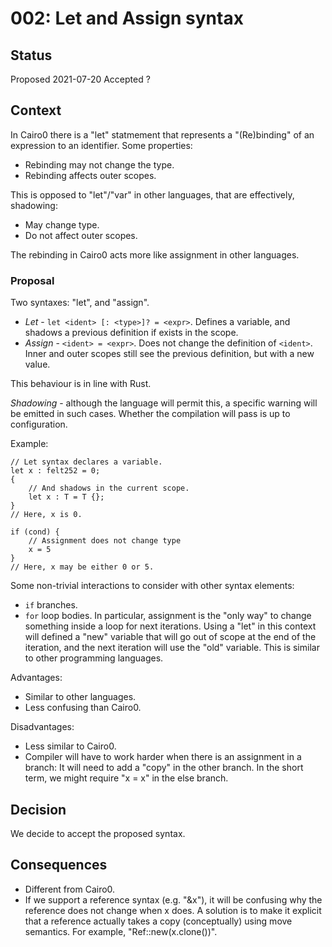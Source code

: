 # 002: Let and Assign syntax

## Status

Proposed 2021-07-20
Accepted ?

## Context

In Cairo0 there is a "let" statmement that represents a "(Re)binding" of an expression to an
identifier.
Some properties:
* Rebinding may not change the type.
* Rebinding affects outer scopes.

This is opposed to "let"/"var" in other languages, that are effectively, shadowing:
* May change type.
* Do not affect outer scopes.

The rebinding in Cairo0 acts more like assignment in other languages.

### Proposal
Two syntaxes: "let", and "assign".
* *Let* - `let <ident> [: <type>]? = <expr>`. Defines a variable, and shadows a previous definition
  if exists in the scope.
* *Assign* - `<ident> = <expr>`. Does not change the definition of `<ident>`. Inner and outer scopes
  still see the previous definition, but with a new value.

This behaviour is in line with Rust.

*Shadowing* - although the language will permit this, a specific warning will be emitted in such
  cases. Whether the compilation will pass is up to configuration.

Example:
```
// Let syntax declares a variable.
let x : felt252 = 0;
{
    // And shadows in the current scope.
    let x : T = T {};
}
// Here, x is 0.

if (cond) {
    // Assignment does not change type
    x = 5
}
// Here, x may be either 0 or 5.
```

Some non-trivial interactions to consider with other syntax elements:
* `if` branches.
* `for` loop bodies. In particular, assignment is the "only way" to change something inside
  a loop for next iterations. Using a "let" in this context will defined a "new" variable that
  will go out of scope at the end of the iteration, and the next iteration will use the "old"
  variable. This is similar to other programming languages.

Advantages:
* Similar to other languages.
* Less confusing than Cairo0.

Disadvantages:
* Less similar to Cairo0.
* Compiler will have to work harder when there is an assignment in a branch: It will need to add a
  "copy" in the other branch. In the short term, we might require "x = x" in the else branch.

## Decision

We decide to accept the proposed syntax.

## Consequences

- Different from Cairo0.
- If we support a reference syntax (e.g. "&x"), it will be confusing why the reference does not
  change when x does. A solution is to make it explicit that a reference actually takes a
  copy (conceptually) using move semantics. For example, "Ref::new(x.clone())".
